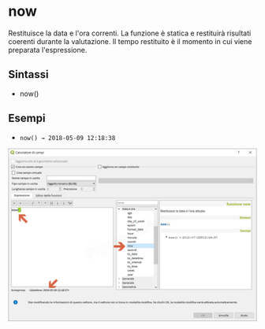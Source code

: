 # now

Restituisce la data e l'ora correnti. La funzione è statica e restituirà risultati coerenti durante la valutazione. Il tempo restituito è il momento in cui viene preparata l'espressione.

## Sintassi

* now()

## Esempi

* `now() → 2018-05-09 12:18:38`

![](/img/data_e_ora/now1.png)
